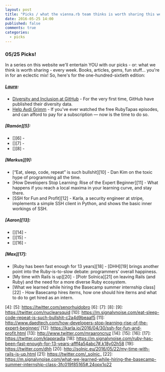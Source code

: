 ```yaml
---
layout: post
title: "Picks / what the vienna.rb team thinks is worth sharing this week"
date: 2016-05-25 14:00
published: false
comments: true
categories:
  - picks
---
```


### 05/25 Picks!

In a series on this website we'll entertain YOU with our picks - or: what we think is worth sharing - every week.
Books, articles, gems, fun stuff... you're in for an eclectic mix! So, here's for the one-hundred-sixtieth edition:

##### [Laura][1]:
- [Diversity and Inclusion at GitHub][2] - For the very first time, GitHub have published their diversity data. 
- [Help Avdi Grimm][3] - If you've ever watched the free RubyTapas episodes, and can afford to pay for a subscription — now is the time to do so.

##### [Ramón][5]:
- [][6] -
- [][7] -
- [][8] -

##### [Markus][9]:
- [“Eat, sleep, code, repeat” is such bullshit][10] - Dan Kim on the toxic hype of programming all the time.
- [How Developers Stop Learning: Rise of the Expert Beginner][11] - What happens if you reach a local maxima in your learning curve, and stay there.
- [SSH for Fun and Profit][12] - Karla, a security engineer at stripe, implements a simple SSH client in Python, and shows the basic inner workings of SSH.

##### [Aaron][13]:
- [][14] -
- [][15] -
- [][16] -

##### [Max][17]:
- [Ruby has been fast enough for 13 years][18] - [DHH][19] brings another point into the Ruby-is-to-slow debate: programmers' overall happiness.
- [My time with Rails is up][20] - [Piotr Solnica][21] on leaving Rails (and Ruby) and the need for a more diverse Ruby ecosystem.
- [What we learned while hiring the Basecamp summer internship class][22] - How Basecamp hires iterns, how one should hire iterns and what to do to get hired as an intern.

[1]: http://www.twitter.com/alicetragedy
[2]: https://diversity.github.com/
[3]: http://devblog.avdi.org/2016/05/23/please-help-me-to-not-go-broke/
[4]:
[5]: https://twitter.com/senorhuidobro
[6]:
[7]:
[8]:
[9]: https://twitter.com/nuclearsquid
[10]: https://m.signalvnoise.com/eat-sleep-code-repeat-is-such-bullshit-c2a4d9beaaf5
[11]: http://www.daedtech.com/how-developers-stop-learning-rise-of-the-expert-beginner/
[12]: https://karla.io/2016/04/30/ssh-for-fun-and-profit.html
[13]: http://www.twitter.com/mraaroncruz
[14]:
[15]:
[16]:
[17]: https://twitter.com/klappradla
[18]: https://m.signalvnoise.com/ruby-has-been-fast-enough-for-13-years-afff4a54abc7#.k18y02h58
[19]: https://twitter.com/dhh
[20]: http://solnic.eu/2016/05/22/my-time-with-rails-is-up.html
[21]: https://twitter.com/_solnic_
[22]: https://m.signalvnoise.com/what-we-learned-while-hiring-the-basecamp-summer-internship-class-3fc019f85165#.24opx1o22
